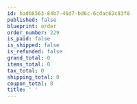 ```yaml
---
id: bad08563-84b7-46d7-bd6c-6cdac62c83f8
published: false
blueprint: order
order_number: 229
is_paid: false
is_shipped: false
is_refunded: false
grand_total: 0
items_total: 0
tax_total: 0
shipping_total: 0
coupon_total: 0
title: ' '
---
```

